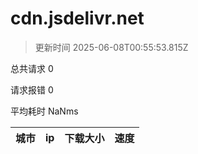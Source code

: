 
  # cdn.jsdelivr.net

  > 更新时间 2025-06-08T00:55:53.815Z
  
  总共请求 0

  请求报错 0

  平均耗时 NaNms

|城市|ip|下载大小|速度|
|-----|----------|---|---|

  